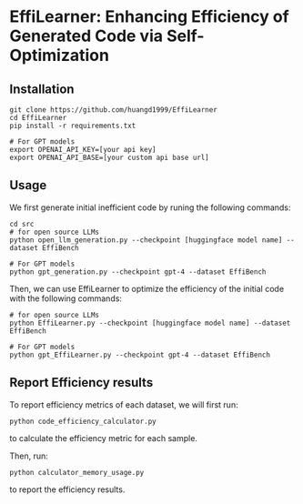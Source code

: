 # EffiLearner: Enhancing Efficiency of Generated Code via Self-Optimization

## Installation

```
git clone https://github.com/huangd1999/EffiLearner
cd EffiLearner
pip install -r requirements.txt

# For GPT models
export OPENAI_API_KEY=[your api key]
export OPENAI_API_BASE=[your custom api base url]
```

## Usage

We first generate initial inefficient code by runing the following commands:
```
cd src
# for open source LLMs
python open_llm_generation.py --checkpoint [huggingface model name] --dataset EffiBench

# For GPT models
python gpt_generation.py --checkpoint gpt-4 --dataset EffiBench
```

Then, we can use EffiLearner to optimize the efficiency of the initial code with the following commands:

```
# for open source LLMs
python EffiLearner.py --checkpoint [huggingface model name] --dataset EffiBench

# For GPT models
python gpt_EffiLearner.py --checkpoint gpt-4 --dataset EffiBench
```


## Report Efficiency results

To report efficiency metrics of each dataset, we will first run:

```
python code_efficiency_calculator.py
```

to calculate the efficiency metric for each sample.

Then, run:

```
python calculator_memory_usage.py
```

to report the efficiency results.
